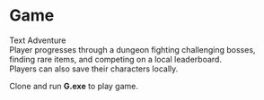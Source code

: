 # Game
Text Adventure  
Player progresses through a dungeon fighting challenging bosses,  
finding rare items, and competing on a local leaderboard.  
Players can also save their characters locally.   

Clone and run **G.exe** to play game.
